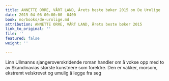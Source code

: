 ```yaml
---
title: ANNETTE ORRE, VÅRT LAND, Årets beste bøker 2015 on De Urolige
date: 2015-04-06 00:00:00 -0400
book: no/books/de-urolige.md
attribution: ANNETTE ORRE, VÅRT LAND, Årets beste bøker 2015
link_to_original: ''
file: ''
featured: false
weight: ''

---
```

Linn Ullmanns sjangeroverskridende roman handler om å vokse opp med to av Skandinavias største kunstnere som foreldre. Den er vakker, morsom, ekstremt velskrevet og umulig å legge fra seg